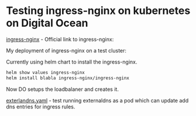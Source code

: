 # Testing ingress-nginx on kubernetes on Digital Ocean

[ingress-nginx](https://github.com/kubernetes/ingress-nginx) - Official link to ingress-nginx:

My deployment of ingress-nginx on a test cluster:

Currently using helm chart to install the ingress-nginx.
```bash
helm show values ingress-nginx
helm install blabla ingress-nginx/ingress-nginx
```

Now DO setups the loadbalaner and creates it.

[exterlandns.yaml](exterlandns.yaml) - test running externaldns as a pod which can update add dns entries for ingress rules.
